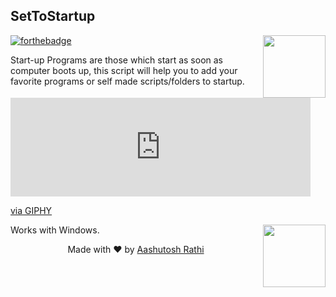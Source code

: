 ## SetToStartup
[<img src="https://image.flaticon.com/icons/svg/179/179699.svg" align="right" width="100">](#)
[![forthebadge](http://forthebadge.com/images/badges/made-with-python.svg)](http://forthebadge.com)

Start-up Programs are those which start as soon as computer boots up, this script will help you to add your favorite programs or self made scripts/folders to startup.

<iframe src="https://giphy.com/embed/xTkcEFnvDUWvngsCe4" width="480" height="158" frameBorder="0" class="giphy-embed" allowFullScreen></iframe><p><a href="https://giphy.com/gifs/xTkcEFnvDUWvngsCe4">via GIPHY</a></p>

Works with Windows. [<img src="https://image.flaticon.com/icons/svg/220/220215.svg" align="right" width="100">](#)





<p align="center"> Made with ❤ by <a href="https://github.com/aashutoshrathi">Aashutosh Rathi</a></p>
